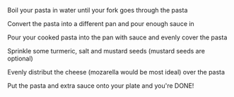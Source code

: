 Boil your pasta in water until your fork goes through the pasta

Convert the pasta into a different pan and pour enough sauce in

Pour your cooked pasta into the pan with sauce and evenly cover the pasta

Sprinkle some turmeric, salt and mustard seeds (mustard seeds are optional)

Evenly distribut the cheese (mozarella would be most ideal) over the pasta

Put the pasta and extra sauce onto your plate and you're DONE!
